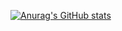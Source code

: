 
[![Anurag's GitHub stats](https://github-readme-stats.vercel.app/api?username=iversonwool)](https://github.com/anuraghazra/github-readme-stats)

